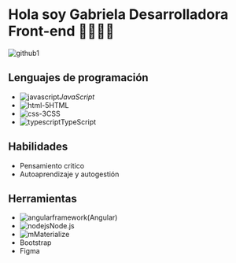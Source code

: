 # Hola soy Gabriela Desarrolladora Front-end 👩🏽‍💻👋
![github1](https://user-images.githubusercontent.com/82047077/139560493-c25f5e5d-e940-4c17-b5e0-63c1956b0233.jpg)

## Lenguajes de programación

- ![javascript](https://user-images.githubusercontent.com/82047077/139560796-17a31bd8-bd72-48ec-86c2-62ad1eb9efbf.png)*JavaScript*
- ![html-5](https://user-images.githubusercontent.com/82047077/139560807-a488362c-bc55-4396-b8cf-36c806c10c68.png)HTML
- ![css-3](https://user-images.githubusercontent.com/82047077/139560812-c207812b-b08d-4e0c-b8f5-2eae26baa04b.png)CSS
- ![typescript](https://user-images.githubusercontent.com/82047077/139560825-69761969-b1fb-4932-9459-71f5bcd3485c.png)TypeScript

 ## Habilidades
- Pensamiento critico
- Autoaprendizaje y autogestión 

## Herramientas
- ![angular](https://user-images.githubusercontent.com/82047077/139560873-d0c863dc-12b5-44cb-8ba1-d4cdc3250e4d.png)framework(Angular)
- ![nodejs](https://user-images.githubusercontent.com/82047077/139560889-ef887e9e-d540-444d-b9a0-bb92ed49a1f6.png)Node.js
- ![m](https://user-images.githubusercontent.com/82047077/139560940-ca894977-cea6-470a-8a19-4fb55f8385a6.png)Materialize
- Bootstrap
- Figma


